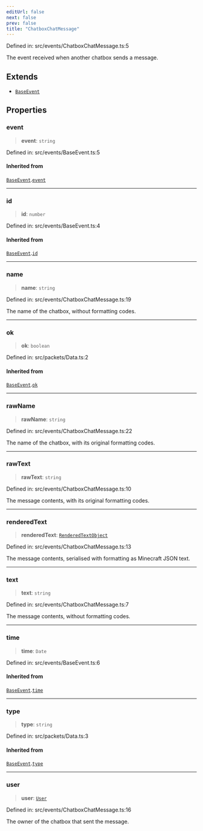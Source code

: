 ```yaml
---
editUrl: false
next: false
prev: false
title: "ChatboxChatMessage"
---
```


Defined in: src/events/ChatboxChatMessage.ts:5

The event received when another chatbox sends a message.

## Extends

- [`BaseEvent`](/ReconnectedChat/interfaces/baseevent/)

## Properties

### event

> **event**: `string`

Defined in: src/events/BaseEvent.ts:5

#### Inherited from

[`BaseEvent`](/ReconnectedChat/interfaces/baseevent/).[`event`](/ReconnectedChat/interfaces/baseevent/#event)

***

### id

> **id**: `number`

Defined in: src/events/BaseEvent.ts:4

#### Inherited from

[`BaseEvent`](/ReconnectedChat/interfaces/baseevent/).[`id`](/ReconnectedChat/interfaces/baseevent/#id)

***

### name

> **name**: `string`

Defined in: src/events/ChatboxChatMessage.ts:19

The name of the chatbox, without formatting codes.

***

### ok

> **ok**: `boolean`

Defined in: src/packets/Data.ts:2

#### Inherited from

[`BaseEvent`](/ReconnectedChat/interfaces/baseevent/).[`ok`](/ReconnectedChat/interfaces/baseevent/#ok)

***

### rawName

> **rawName**: `string`

Defined in: src/events/ChatboxChatMessage.ts:22

The name of the chatbox, with its original formatting codes.

***

### rawText

> **rawText**: `string`

Defined in: src/events/ChatboxChatMessage.ts:10

The message contents, with its original formatting codes.

***

### renderedText

> **renderedText**: [`RenderedTextObject`](/ReconnectedChat/interfaces/renderedtextobject/)

Defined in: src/events/ChatboxChatMessage.ts:13

The message contents, serialised with formatting as Minecraft JSON text.

***

### text

> **text**: `string`

Defined in: src/events/ChatboxChatMessage.ts:7

The message contents, without formatting codes.

***

### time

> **time**: `Date`

Defined in: src/events/BaseEvent.ts:6

#### Inherited from

[`BaseEvent`](/ReconnectedChat/interfaces/baseevent/).[`time`](/ReconnectedChat/interfaces/baseevent/#time)

***

### type

> **type**: `string`

Defined in: src/packets/Data.ts:3

#### Inherited from

[`BaseEvent`](/ReconnectedChat/interfaces/baseevent/).[`type`](/ReconnectedChat/interfaces/baseevent/#type)

***

### user

> **user**: [`User`](/ReconnectedChat/interfaces/user/)

Defined in: src/events/ChatboxChatMessage.ts:16

The owner of the chatbox that sent the message.

